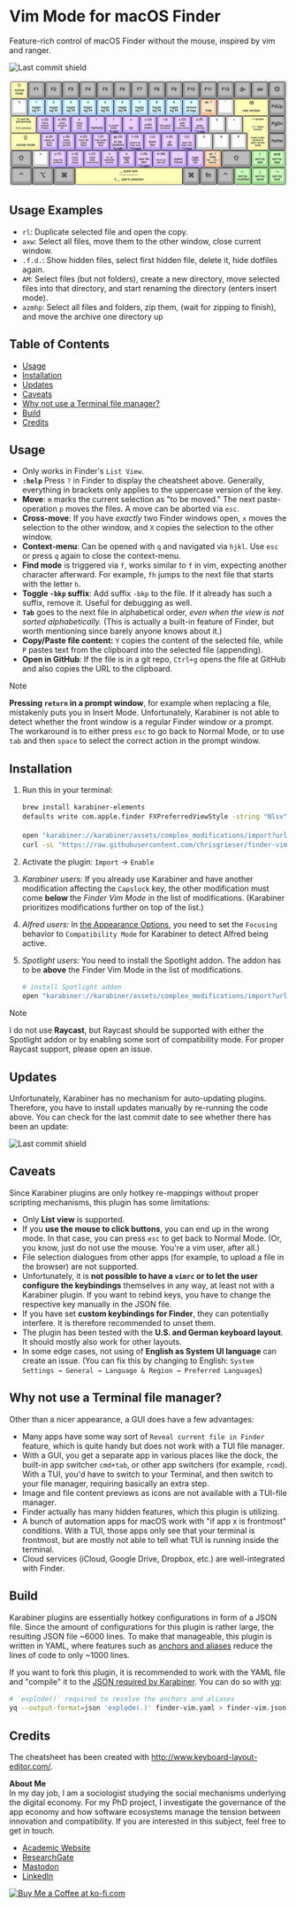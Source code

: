 # Vim Mode for macOS Finder
Feature-rich control of macOS Finder without the mouse, inspired by vim and
ranger.

![Last commit shield](https://img.shields.io/github/last-commit/chrisgrieser/finder-vim-mode?style=plastic)

![Finder Vim Cheatsheet](./extras/cheatsheet.png)

## Usage Examples
- `rl`: Duplicate selected file and open the copy.
- `axw`: Select all files, move them to the other window, close current window.
- `.f.d.`: Show hidden files, select first hidden file, delete it, hide dotfiles
  again.
- `AM`: Select files (but not folders), create a new directory, move selected
  files into that directory, and start renaming the directory (enters insert
  mode).
- `azmhp`: Select all files and folders, zip them, (wait for zipping to finish),
  and move the archive one directory up

## Table of Contents

<!-- toc -->

- [Usage](#usage)
- [Installation](#installation)
- [Updates](#updates)
- [Caveats](#caveats)
- [Why not use a Terminal file manager?](#why-not-use-a-terminal-file-manager)
- [Build](#build)
- [Credits](#credits)

<!-- tocstop -->

## Usage
- Only works in Finder's `List View`.
- __`:help`__ Press `?` in Finder to display the cheatsheet above. Generally,
  everything in brackets only applies to the uppercase version of the key.
- __Move__: `m` marks the current selection as "to be moved." The next
  paste-operation `p` moves the files. A move can be aborted via `esc`.
- __Cross-move__: If you have *exactly* two Finder windows open, `x` moves the
  selection to the other window, and `X` copies the selection to the other
  window.
- __Context-menu__: Can be opened with `q` and navigated via `hjkl`. Use `esc`
  or press `q` again to close the context-menu.
- __Find mode__ is triggered via `f`, works similar to `f` in vim, expecting
  another character afterward. For example, `fh` jumps to the next file that
  starts with the letter `h`.
- __Toggle `-bkp` suffix__: Add suffix `-bkp` to the file. If it already has
  such a suffix, remove it. Useful for debugging as well.
- __`Tab`__ goes to the next file in alphabetical order, *even when the view is
  not sorted alphabetically.* (This is actually a built-in feature of Finder,
  but worth mentioning since barely anyone knows about it.)
- __Copy/Paste file content:__ `Y` copies the content of the selected file, while
  `P` pastes text from the clipboard into the selected file (appending).
- __Open in GitHub__: If the file is in a git repo, `Ctrl+g` opens the file at
  GitHub and also copies the URL to the clipboard.

> [!NOTE]
> __Pressing `return` in a prompt window__, for example when replacing a file,
> mistakenly puts you in Insert Mode. Unfortunately, Karabiner is not able to
> detect whether the front window is a regular Finder window or a prompt. The
> workaround is to either press `esc` to go back to Normal Mode, or to use `tab`
> and then `space` to select the correct action in the prompt window.

## Installation
1. Run this in your terminal:

    ```bash
    brew install karabiner-elements                                                       # Install Karabiner (if not already installed)
    defaults write com.apple.finder FXPreferredViewStyle -string "Nlsv" && killall Finder # set default view to "List"
    
    open "karabiner://karabiner/assets/complex_modifications/import?url=https://raw.githubusercontent.com/chrisgrieser/finder-vim-mode/main/finder-vim.json"
    curl -sL "https://raw.githubusercontent.com/chrisgrieser/finder-vim-mode/main/extras/cheatsheet.png" --create-dirs --output "$HOME/.config/karabiner/assets/finder-vim-mode/cheatsheet.png"
    ```

2. Activate the plugin: `Import` → `Enable`
3. *Karabiner users:* If you already use Karabiner and have another modification
   affecting the `Capslock` key, the other modification must come __below__ the
   *Finder Vim Mode* in the list of modifications. (Karabiner prioritizes
   modifications further on top of the list.) <!-- LTeX: enabled=false -->
4. *Alfred users:* <!-- LTeX: enabled=true -->In [the Appearance
   Options](https://www.alfredapp.com/help/appearance/#options), you need to set
   the `Focusing` behavior to `Compatibility Mode` for Karabiner to detect
   Alfred being active.
5. *Spotlight users:* You need to install the Spotlight addon. The addon has to
   be __above__ the Finder Vim Mode in the list of modifications.

    ```bash
    # install Spotlight addon
    open "karabiner://karabiner/assets/complex_modifications/import?url=https://raw.githubusercontent.com/chrisgrieser/finder-vim-mode/main/addons/finder-vim-spotlight-addon.json"
    ```

<!-- vale Google.FirstPerson = NO -->
> [!NOTE]  
> I do not use __Raycast__, but Raycast should be supported with either the
> Spotlight addon or by enabling some sort of compatibility mode. For proper
> Raycast support, please open an issue.
<!-- vale Google.FirstPerson = YES -->

## Updates
Unfortunately, Karabiner has no mechanism for auto-updating plugins. Therefore,
you have to install updates manually by re-running the code above. You can check
for the last commit date to see whether there has been an update:

![Last commit shield](https://img.shields.io/github/last-commit/chrisgrieser/finder-vim-mode?style=plastic)

## Caveats
Since Karabiner plugins are only hotkey re-mappings without proper scripting
mechanisms, this plugin has some limitations:
- Only __List view__ is supported.
- If you __use the mouse to click buttons__, you can end up in the wrong mode.
  In that case, you can press `esc` to get back to Normal Mode. (Or, you know,
  just do not use the mouse. You're a vim user, after all.)
- File selection dialogues from other apps (for example, to upload a file in the
  browser) are not supported.
- Unfortunately, it is __not possible to have a `vimrc` or to let the user
  configure the keybindings__ themselves in any way, at least not with a
  Karabiner plugin. If you want to rebind keys, you have to change the
  respective key manually in the JSON file.
- If you have set __custom keybindings for Finder__, they can potentially
  interfere. It is therefore recommended to unset them.
- The plugin has been tested with the __U.S. and German keyboard layout__. It
  should mostly also work for other layouts.
- In some edge cases, not using of __English as System UI language__ can create an
  issue. (You can fix this by changing to English: `System Settings → General →
  Language & Region → Preferred Languages`)

## Why not use a Terminal file manager?
Other than a nicer appearance, a GUI does have a few advantages:
- Many apps have some way sort of `Reveal current file in Finder` feature, which
  is quite handy but does not work with a TUI file manager.
- With a GUI, you get a separate app in various places like the dock, the
  built-in app switcher `cmd+tab`, or other app switchers (for example, `rcmd`).
  With a TUI, you'd have to switch to your Terminal, and then switch to your
  file manager, requiring basically an extra step.
- Image and file content previews as icons are not available with a TUI-file manager.
- Finder actually has many hidden features, which this plugin is utilizing.
- A bunch of automation apps for macOS work with "if app x is frontmost"
  conditions. With a TUI, those apps only see that your terminal is frontmost,
  but are mostly not able to tell what TUI is running inside the terminal.
- Cloud services (iCloud, Google Drive, Dropbox, etc.) are well-integrated with Finder.

## Build
Karabiner plugins are essentially hotkey configurations in form of a JSON file.
Since the amount of configurations for this plugin is rather large, the
resulting JSON file ~6000 lines. To make that manageable, this plugin is written
in YAML, where features such as [anchors and
aliases](https://www.linode.com/docs/guides/yaml-anchors-aliases-overrides-extensions/)
reduce the lines of code to only ~1000 lines.

If you want to fork this plugin, it is recommended to work with the YAML file
and "compile" it to the [JSON required by
Karabiner](https://karabiner-elements.pqrs.org/docs/json/complex-modifications-manipulator-definition/).
You can do so with [yq](https://github.com/mikefarah/yq):

```bash
# `explode()` required to resolve the anchors and aliases
yq --output-format=json 'explode(.)' finder-vim.yaml > finder-vim.json
```

<!-- vale Google.FirstPerson = NO -->
## Credits
The cheatsheet has been created with <http://www.keyboard-layout-editor.com/>.

__About Me__  
In my day job, I am a sociologist studying the social mechanisms underlying the
digital economy. For my PhD project, I investigate the governance of the app
economy and how software ecosystems manage the tension between innovation and
compatibility. If you are interested in this subject, feel free to get in touch.

- [Academic Website](https://chris-grieser.de/)
- [ResearchGate](https://www.researchgate.net/profile/Christopher-Grieser)
- [Mastodon](https://pkm.social/@pseudometa)
- [LinkedIn](https://www.linkedin.com/in/christopher-grieser-ba693b17a/)

<a href='https://ko-fi.com/Y8Y86SQ91' target='_blank'>
<img
	height='36'
	style='border:0px;height:36px;'
	src='https://cdn.ko-fi.com/cdn/kofi1.png?v=3'
	border='0'
	alt='Buy Me a Coffee at ko-fi.com'
/></a>
